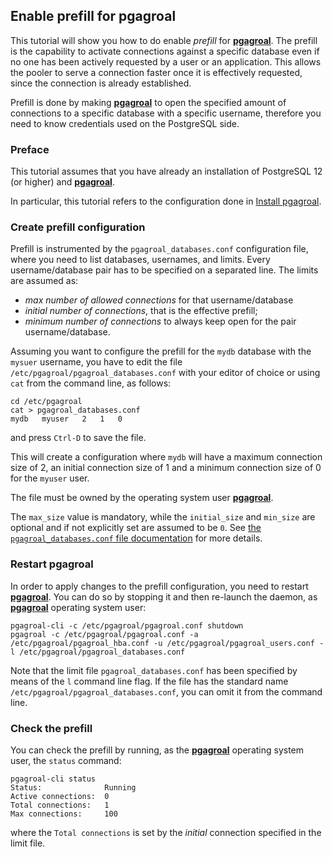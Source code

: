 ## Enable prefill for pgagroal

This tutorial will show you how to do enable *prefill* for [**pgagroal**](https://github.com/agroal/pgagroal).
The prefill is the capability to activate connections against a specific database
even if no one has been actively requested by a user or an application. This allows the pooler
to serve a connection faster once it is effectively requested, since the connection is already
established.

Prefill is done by making [**pgagroal**](https://github.com/agroal/pgagroal) to open the specified amount of connections to a specific database with a specific username, therefore you need to know credentials used on the PostgreSQL side.

### Preface

This tutorial assumes that you have already an installation of PostgreSQL 12 (or higher) and [**pgagroal**](https://github.com/agroal/pgagroal).

In particular, this tutorial refers to the configuration done in [Install pgagroal](https://github.com/pgagroal/pgagroal/blob/master/doc/tutorial/01_install.md).


### Create prefill configuration

Prefill is instrumented by the `pgagroal_databases.conf` configuration file, where you need
to list databases, usernames, and limits.
Every username/database pair has to be specified on a separated line.
The limits are assumed as:
- *max number of allowed connections* for that username/database
- *initial number of connections*, that is the effective prefill;
- *minimum number of connections* to always keep open for the pair username/database.

Assuming you want to configure the prefill for the `mydb` database with the `mysuer` username,
you have to edit the file `/etc/pgagroal/pgagroal_databases.conf` with your editor of choice
or using `cat` from the command line, as follows:

```
cd /etc/pgagroal
cat > pgagroal_databases.conf
mydb   myuser   2   1   0
```

and press `Ctrl-D` to save the file.

This will create a configuration where `mydb` will have a maximum connection size of 2,
an initial connection size of 1 and a minimum connection size of 0 for the `myuser` user.

The file must be owned by the operating system user [**pgagroal**](https://github.com/agroal/pgagroal).

The `max_size` value is mandatory, while the `initial_size` and `min_size` are optional and if not explicitly set are assumed to be `0`.
See [the `pgagroal_databases.conf` file documentation](https://github.com/agroal/pgagroal/blob/master/doc/CONFIGURATION.md#pgagroal_databases-configuration) for more details.

### Restart pgagroal

In order to apply changes to the prefill configuration, you need to restart [**pgagroal**](https://github.com/agroal/pgagroal).
You can do so by stopping it and then re-launch the daemon, as [**pgagroal**](https://github.com/agroal/pgagroal) operating system user:

```
pgagroal-cli -c /etc/pgagroal/pgagroal.conf shutdown
pgagroal -c /etc/pgagroal/pgagroal.conf -a /etc/pgagroal/pgagroal_hba.conf -u /etc/pgagroal/pgagroal_users.conf -l /etc/pgagroal/pgagroal_databases.conf
```

Note that the limit file `pgagroal_databases.conf` has been specified by means of the `l` command line flag.
If the file has the standard name `/etc/pgagroal/pgagroal_databases.conf`, you can omit it from the command line.


### Check the prefill

You can check the prefill by running, as the [**pgagroal**](https://github.com/agroal/pgagroal) operating system user, the `status` command:

```
pgagroal-cli status
Status:              Running
Active connections:  0
Total connections:   1
Max connections:     100

```

where the `Total connections` is set by the *initial* connection specified in the limit file.
